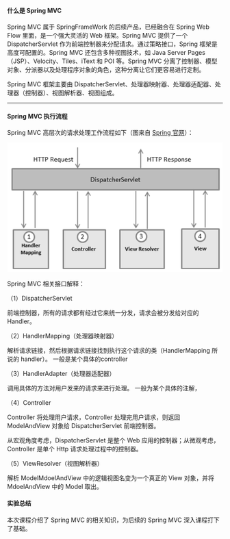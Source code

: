 #### 什么是 Spring MVC



Spring MVC 属于 SpringFrameWork 的后续产品，已经融合在 Spring Web Flow 里面，是一个强大灵活的 Web 框架。Spring MVC 提供了一个 DispatcherServlet 作为前端控制器来分配请求。通过策略接口，Spring 框架是高度可配置的。Spring MVC 还包含多种视图技术，如 Java Server Pages（JSP）、Velocity、Tiles、iText 和 POI 等。Spring MVC 分离了控制器、模型对象、分派器以及处理程序对象的角色，这种分离让它们更容易进行定制。

Spring MVC 框架主要由 DispatcherServlet、处理器映射器、处理器适配器、处理器（控制器）、视图解析器、视图组成。

----



#### Spring MVC 执行流程

Spring MVC 高层次的请求处理工作流程如下（图来自 [Spring 官网](http://docs.spring.io/spring/docs/4.2.9.RELEASE/spring-framework-reference/htmlsingle/#mvc-introduction)）：

![diagram](Untitled.assets/spring_dispatcherservlet.png)

Spring MVC 相关接口解释：

（1）DispatcherServlet

前端控制器，所有的请求都有经过它来统一分发，请求会被分发给对应的 Handler。

（2）HandlerMapping（处理器映射器）

解析请求链接，然后根据请求链接找到执行这个请求的类（HandlerMapping 所说的 handler）。 一般是某个具体的controller

（3）HandlerAdapter（处理器适配器）

调用具体的方法对用户发来的请求来进行处理。   一般为某个具体的注解，

（4）Controller

Controller 将处理用户请求，Controller 处理完用户请求，则返回 ModelAndView 对象给 DispatcherServlet 前端控制器。

从宏观角度考虑，DispatcherServlet 是整个 Web 应用的控制器；从微观考虑，Controller 是单个 Http 请求处理过程中的控制器。

（5）ViewResolver（视图解析器）

解析 ModelMdoelAndView 中的逻辑视图名变为一个真正的 View 对象，并将 MdoelAndView 中的 Model 取出。

#### 实验总结

本次课程介绍了 Spring MVC 的相关知识，为后续的 Spring MVC 深入课程打下了基础。